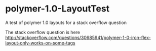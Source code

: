 # polymer-1.0-LayoutTest
A test of polymer 1.0 layouts for a stack overflow question

The stack overflow question is here
http://stackoverflow.com/questions/30685941/polymer-1-0-iron-flex-layout-only-works-on-some-tags
